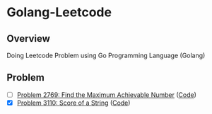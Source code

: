 # Golang-Leetcode

## Overview

Doing Leetcode Problem using Go Programming Language (Golang)

## Problem

- [ ] [Problem 2769: Find the Maximum Achievable Number](https://leetcode.com/problems/find-the-maximum-achievable-number/description/) ([Code](https://github.com/lebrancconvas/Golang-Leetcode/tree/main/problem2769))
- [x] [Problem 3110: Score of a String](https://leetcode.com/problems/score-of-a-string/) ([Code](https://github.com/lebrancconvas/Golang-Leetcode/tree/main/problem3110))
